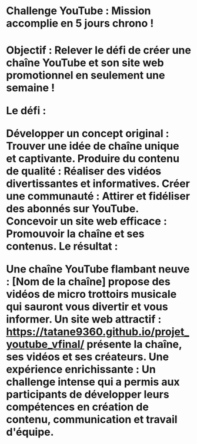 <h1>Challenge YouTube : Mission accomplie en 5 jours chrono !<h1/>
Objectif : Relever le défi de créer une chaîne YouTube et son site web promotionnel en seulement une semaine !

Le défi :

Développer un concept original : Trouver une idée de chaîne unique et captivante.
Produire du contenu de qualité : Réaliser des vidéos divertissantes et informatives.
Créer une communauté : Attirer et fidéliser des abonnés sur YouTube.
Concevoir un site web efficace : Promouvoir la chaîne et ses contenus.
Le résultat :

Une chaîne YouTube flambant neuve : [Nom de la chaîne] propose des vidéos de micro trottoirs musicale qui sauront vous divertir et vous informer.
Un site web attractif : https://tatane9360.github.io/projet_youtube_vfinal/ présente la chaîne, ses vidéos et ses créateurs.
Une expérience enrichissante : Un challenge intense qui a permis aux participants de développer leurs compétences en création de contenu, communication et travail d'équipe.
